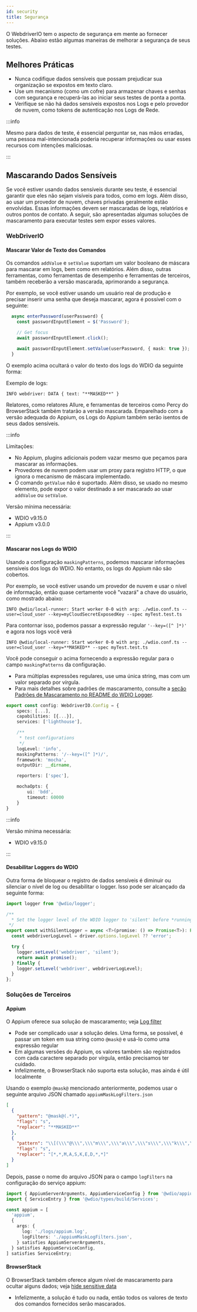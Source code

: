 ```yaml
---
id: security
title: Segurança
---
```


O WebdriverIO tem o aspecto de segurança em mente ao fornecer soluções. Abaixo estão algumas maneiras de melhorar a segurança de seus testes.

## Melhores Práticas

- Nunca codifique dados sensíveis que possam prejudicar sua organização se expostos em texto claro.
- Use um mecanismo (como um cofre) para armazenar chaves e senhas com segurança e recuperá-las ao iniciar seus testes de ponta a ponta.
- Verifique se não há dados sensíveis expostos nos Logs e pelo provedor de nuvem, como tokens de autenticação nos Logs de Rede.

:::info

Mesmo para dados de teste, é essencial perguntar se, nas mãos erradas, uma pessoa mal-intencionada poderia recuperar informações ou usar esses recursos com intenções maliciosas.

:::

## Mascarando Dados Sensíveis

Se você estiver usando dados sensíveis durante seu teste, é essencial garantir que eles não sejam visíveis para todos, como em logs. Além disso, ao usar um provedor de nuvem, chaves privadas geralmente estão envolvidas. Essas informações devem ser mascaradas de logs, relatórios e outros pontos de contato. A seguir, são apresentadas algumas soluções de mascaramento para executar testes sem expor esses valores.

### WebDriverIO

#### Mascarar Valor de Texto dos Comandos

Os comandos `addValue` e `setValue` suportam um valor booleano de máscara para mascarar em logs, bem como em relatórios. Além disso, outras ferramentas, como ferramentas de desempenho e ferramentas de terceiros, também receberão a versão mascarada, aprimorando a segurança.

Por exemplo, se você estiver usando um usuário real de produção e precisar inserir uma senha que deseja mascarar, agora é possível com o seguinte:

```ts
  async enterPassword(userPassword) {
    const passwordInputElement = $('Password');

    // Get focus
    await passwordInputElement.click();

    await passwordInputElement.setValue(userPassword, { mask: true });
  }
```

O exemplo acima ocultará o valor do texto dos logs do WDIO da seguinte forma:

Exemplo de logs:
```text
INFO webdriver: DATA { text: "**MASKED**" }
```

Relatores, como relatores Allure, e ferramentas de terceiros como Percy do BrowserStack também tratarão a versão mascarada.
Emparelhado com a versão adequada do Appium, os Logs do Appium também serão isentos de seus dados sensíveis.

:::info

Limitações:
  - No Appium, plugins adicionais podem vazar mesmo que peçamos para mascarar as informações.
  - Provedores de nuvem podem usar um proxy para registro HTTP, o que ignora o mecanismo de máscara implementado.
  - O comando `getValue` não é suportado. Além disso, se usado no mesmo elemento, pode expor o valor destinado a ser mascarado ao usar `addValue` ou `setValue`.

Versão mínima necessária:
 - WDIO v9.15.0
 - Appium v3.0.0

:::

#### Mascarar nos Logs do WDIO

Usando a configuração `maskingPatterns`, podemos mascarar informações sensíveis dos logs do WDIO. No entanto, os logs do Appium não são cobertos.

Por exemplo, se você estiver usando um provedor de nuvem e usar o nível de informação, então quase certamente você "vazará" a chave do usuário, como mostrado abaixo:

```text
INFO @wdio/local-runner: Start worker 0-0 with arg: ./wdio.conf.ts --user=cloud_user --key=myCloudSecretExposedKey --spec myTest.test.ts
```

Para contornar isso, podemos passar a expressão regular `'--key=([^ ]*)'` e agora nos logs você verá 

```text
INFO @wdio/local-runner: Start worker 0-0 with arg: ./wdio.conf.ts --user=cloud_user --key=**MASKED** --spec myTest.test.ts
```

Você pode conseguir o acima fornecendo a expressão regular para o campo `maskingPatterns` da configuração.
  - Para múltiplas expressões regulares, use uma única string, mas com um valor separado por vírgula.
  - Para mais detalhes sobre padrões de mascaramento, consulte a [seção Padrões de Mascaramento no README do WDIO Logger](https://github.com/webdriverio/webdriverio/blob/main/packages/wdio-logger/README.md#masking-patterns).

```ts
export const config: WebdriverIO.Config = {
    specs: [...],
    capabilities: [{...}],
    services: ['lighthouse'],

    /**
     * test configurations
     */
    logLevel: 'info',
    maskingPatterns: '/--key=([^ ]*)/',
    framework: 'mocha',
    outputDir: __dirname,

    reporters: ['spec'],

    mochaOpts: {
        ui: 'bdd',
        timeout: 60000
    }
}
```

:::info

Versão mínima necessária:
 - WDIO v9.15.0

:::

#### Desabilitar Loggers do WDIO

Outra forma de bloquear o registro de dados sensíveis é diminuir ou silenciar o nível de log ou desabilitar o logger.
Isso pode ser alcançado da seguinte forma:

```ts
import logger from '@wdio/logger';

/**
  * Set the logger level of the WDIO logger to 'silent' before *running a promise, which helps hide sensitive information in the logs.
 */
export const withSilentLogger = async <T>(promise: () => Promise<T>): Promise<T> => {
  const webdriverLogLevel = driver.options.logLevel ?? 'error';

  try {
    logger.setLevel('webdriver', 'silent');
    return await promise();
  } finally {
    logger.setLevel('webdriver', webdriverLogLevel);
  }
};
```

### Soluções de Terceiros

#### Appium
O Appium oferece sua solução de mascaramento; veja [Log filter](https://appium.io/docs/en/latest/guides/log-filters/)
 - Pode ser complicado usar a solução deles. Uma forma, se possível, é passar um token em sua string como `@mask@` e usá-lo como uma expressão regular
 - Em algumas versões do Appium, os valores também são registrados com cada caractere separado por vírgula, então precisamos ter cuidado.
 - Infelizmente, o BrowserStack não suporta esta solução, mas ainda é útil localmente
 
Usando o exemplo `@mask@` mencionado anteriormente, podemos usar o seguinte arquivo JSON chamado `appiumMaskLogFilters.json`
```json
[
  {
    "pattern": "@mask@(.*)",
    "flags": "s",
    "replacer": "**MASKED**"
  },
  {
    "pattern": "\\[(\\\"@\\\",\\\"m\\\",\\\"a\\\",\\\"s\\\",\\\"k\\\",\\\"@\\\",\\S+)\\]",
    "flags": "s",
    "replacer": "[*,*,M,A,S,K,E,D,*,*]"
  }
]
```

Depois, passe o nome do arquivo JSON para o campo `logFilters` na configuração do serviço appium:
```ts
import { AppiumServerArguments, AppiumServiceConfig } from '@wdio/appium-service';
import { ServiceEntry } from '@wdio/types/build/Services';

const appium = [
  'appium',
  {
    args: {
      log: './logs/appium.log',
      logFilters: './appiumMaskLogFilters.json',
    } satisfies AppiumServerArguments,
  } satisfies AppiumServiceConfig,
] satisfies ServiceEntry;
```

#### BrowserStack

O BrowserStack também oferece algum nível de mascaramento para ocultar alguns dados; veja [hide sensitive data](https://www.browserstack.com/docs/automate/selenium/hide-sensitive-data)
 - Infelizmente, a solução é tudo ou nada, então todos os valores de texto dos comandos fornecidos serão mascarados.